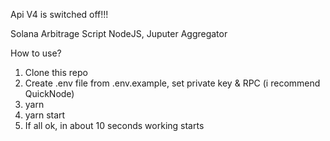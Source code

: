 Api V4 is switched off!!!

Solana Arbitrage Script
NodeJS, Juputer Aggregator

How to use?
1. Clone this repo
2. Create .env file from .env.example, set private key & RPC (i recommend QuickNode)
3. yarn
4. yarn start
5. If all ok, in about 10 seconds working starts
